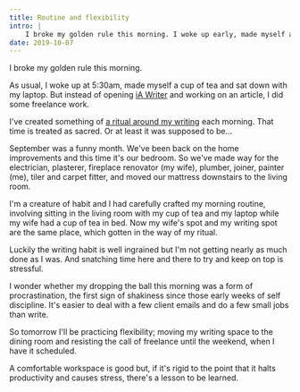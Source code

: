 ```yaml
---
title: Routine and flexibility
intro: |
    I broke my golden rule this morning. I woke up early, made myself a tea and sat down with my laptop. But instead of writing, I did some freelance work.
date: 2019-10-07
---
```


I broke my golden rule this morning.

As usual, I woke up at 5:30am, made myself a cup of tea and sat down with my laptop. But instead of opening [iA Writer](https://tempertemper.net/blog/in-search-of-the-best-writing-app) and working on an article, I did some freelance work.

I've created something of [a ritual around my writing](https://zenhabits.net/the-art-of-creating-a-ritual-for-what-matters-most/) each morning. That time is treated as sacred. Or at least it was supposed to be…

September was a funny month. We've been back on the home improvements and this time it's our bedroom. So we've made way for the electrician, plasterer, fireplace renovator (my wife), plumber, joiner, painter (me), tiler and carpet fitter, and moved our mattress downstairs to the living room.

I'm a creature of habit and I had carefully crafted my morning routine, involving sitting in the living room with my cup of tea and my laptop while my wife had a cup of tea in bed. Now my wife's spot and my writing spot are the same place, which gotten in the way of my ritual.

Luckily the writing habit is well ingrained but I'm not getting nearly as much done as I was. And snatching time here and there to try and keep on top is stressful.

I wonder whether my dropping the ball this morning was a form of procrastination, the first sign of shakiness since those early weeks of self discipline. It's easier to deal with a few client emails and do a few small jobs than write.

So tomorrow I'll be practicing flexibility; moving my writing space to the dining room and resisting the call of freelance until the weekend, when I have it scheduled.

A comfortable workspace is good but, if it's rigid to the point that it halts productivity and causes stress, there's a lesson to be learned.
